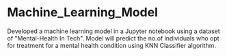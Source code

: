 # Machine_Learning_Model
Developed a machine learning model in a Jupyter notebook using a dataset of "Mental-Health In Tech". Model will predict the no.of individuals who opt for treatment for a mental health condition using KNN Classifier algorithm.


